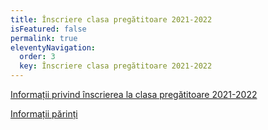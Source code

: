 ```yaml
---
title: Înscriere clasa pregătitoare 2021-2022
isFeatured: false
permalink: true
eleventyNavigation:
  order: 3
  key: Înscriere clasa pregătitoare 2021-2022
---
```


[Informații privind înscrierea la clasa pregătitoare 2021-2022](/uploads/Informații-privind-înscrierea-la-clasa-pregătitoare-2021-2022.pdf)

[Informații părinți](/uploads/Informații-părinți.pdf)

